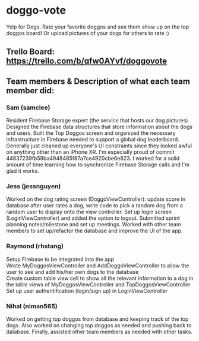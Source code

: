 # doggo-vote
Yelp for Dogs. Rate your favorite doggos and see them show up on the top doggos board! Or upload pictures of your dogs for others to rate :)

## Trello Board: https://trello.com/b/qfw0AYvf/doggovote

## Team members & Description of what each team member did:

### Sam (samclee)

Resident Firebase Storage expert (the service that hosts our dog pictures). Designed the Firebase data structures that store information about the dogs and users. Built the Top Doggos screen and organized the necessary infrastructure in Firebase needed to support a global dog leaderboard. Generally just cleaned up everyone's UI constraints since they looked awful on anything other than an iPhone XR. I'm especially proud of commit 44837239fb59ba4948485f87a7ce4920cbe6e823. I worked for a solid amount of time learning how to synchronize Firebase Storage calls and I'm glad it works.

### Jess (jessnguyen)
Worked on the dog rating screen (DoggoViewController): update score in database after user rates a dog, write code to pick a random dog from a random user to display onto the view controller. Set up login screen (LoginViewController) and added the option to logout.
Submitted sprint planning notes/milestone and set up meetings. 
Worked with other team members to set up/refactor the database and improve the UI of the app.

### Raymond (rhstang)
Setup Firebase to be integrated into the app  
Wrote MyDoggosViewController and AddDoggoViewController to allow the user to see and add his/her own dogs to the database  
Create custom table view cell to show all the relevant information to a dog in the table views of MyDoggosViewController and TopDoggosViewController  
Set up user authentification (login/sign up) in LoginViewController

### Nihal (niman565)
Worked on getting top doggos from database and keeping track of the top dogs. Also worked on changing top doggos as needed and pushing back to database. Finally, assisted other team members as needed with other tasks.

